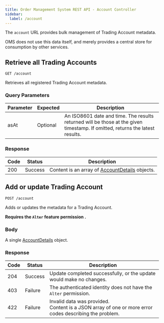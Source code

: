 ```yaml
---
title: Order Management System REST API - Account Controller
sidebar:
  label: /account
---
```


The `account` URL provides bulk management of Trading Account metadata.

OMS does not use this data itself, and merely provides a central store for consumption by other services.

## Retrieve all Trading Accounts

`GET /account`

Retrieves all registered Trading Account metadata.

### Query Parameters

| Parameter | Expected | Description |
|-----------|----------|-------------|
| asAt      | Optional | An ISO8601 date and time. The results returned will be those at the given timestamp. If omitted, returns the latest results. |

### Response

| Code | Status  | Description |
|------|---------|-------------|
| 200  | Success | Content is an array of [AccountDetails](../../proto/oms2/#accountdetails) objects. |

## Add or update Trading Account

`POST /account`

Adds or updates the metadata for a Trading Account.

**Requires the `Alter` feature permission .**

### Body

A single [AccountDetails](../../proto/oms2/#accountdetails) object.

### Response

| Code | Status  | Description |
|------|---------|-------------|
| 204  | Success | Update completed successfully, or the update would make no changes. |
| 403  | Failure | The authenticated identity does not have the `Alter` permission. |
| 422  | Failure | Invalid data was provided.<br>Content is a JSON array of one or more error codes describing the problem. |
